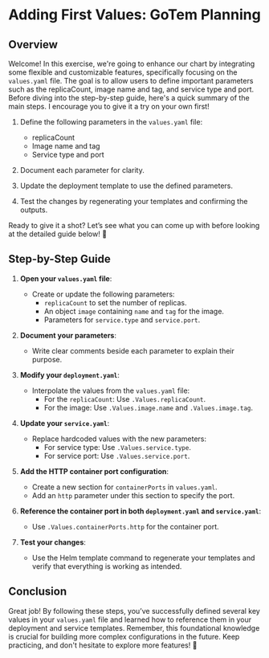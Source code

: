 # Adding First Values: GoTem Planning

## Overview

Welcome! In this exercise, we're going to enhance our chart by integrating some flexible and customizable features, specifically focusing on the `values.yaml` file. The goal is to allow users to define important parameters such as the replicaCount, image name and tag, and service type and port. Before diving into the step-by-step guide, here's a quick summary of the main steps. I encourage you to give it a try on your own first!

1. Define the following parameters in the `values.yaml` file:

   - replicaCount
   - Image name and tag
   - Service type and port

2. Document each parameter for clarity.

3. Update the deployment template to use the defined parameters.

4. Test the changes by regenerating your templates and confirming the outputs.

Ready to give it a shot? Let’s see what you can come up with before looking at the detailed guide below! 🚀

## Step-by-Step Guide

1. **Open your `values.yaml` file**:

   - Create or update the following parameters:
     - `replicaCount` to set the number of replicas.
     - An object `image` containing `name` and `tag` for the image.
     - Parameters for `service.type` and `service.port`.

2. **Document your parameters**:

   - Write clear comments beside each parameter to explain their purpose.

3. **Modify your `deployment.yaml`**:

   - Interpolate the values from the `values.yaml` file:
     - For the `replicaCount`: Use `.Values.replicaCount`.
     - For the image: Use `.Values.image.name` and `.Values.image.tag`.

4. **Update your `service.yaml`**:

   - Replace hardcoded values with the new parameters:
     - For service type: Use `.Values.service.type`.
     - For service port: Use `.Values.service.port`.

5. **Add the HTTP container port configuration**:

   - Create a new section for `containerPorts` in `values.yaml`.
   - Add an `http` parameter under this section to specify the port.

6. **Reference the container port in both `deployment.yaml` and `service.yaml`**:

   - Use `.Values.containerPorts.http` for the container port.

7. **Test your changes**:
   - Use the Helm template command to regenerate your templates and verify that everything is working as intended.

## Conclusion

Great job! By following these steps, you’ve successfully defined several key values in your `values.yaml` file and learned how to reference them in your deployment and service templates. Remember, this foundational knowledge is crucial for building more complex configurations in the future. Keep practicing, and don't hesitate to explore more features! 🌟
